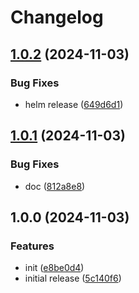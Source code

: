 # Changelog

## [1.0.2](https://github.com/cloudscalerio/cloudscaler/compare/v1.0.1...v1.0.2) (2024-11-03)


### Bug Fixes

* helm release ([649d6d1](https://github.com/cloudscalerio/cloudscaler/commit/649d6d19a24c97258aa277b1a940d6de49402e89))

## [1.0.1](https://github.com/cloudscalerio/cloudscaler/compare/v1.0.0...v1.0.1) (2024-11-03)


### Bug Fixes

* doc ([812a8e8](https://github.com/cloudscalerio/cloudscaler/commit/812a8e85ba32ed9137d7eca84f47bb7846067000))

## 1.0.0 (2024-11-03)


### Features

* init ([e8be0d4](https://github.com/cloudscalerio/cloudscaler/commit/e8be0d4f0a343363081908bf2a4e694d463ef676))
* initial release ([5c140f6](https://github.com/cloudscalerio/cloudscaler/commit/5c140f6a864bd522f0be09b088c027270433a134))
